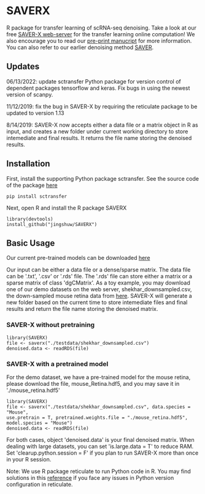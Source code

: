 # SAVERX

R package for transfer learning of scRNA-seq denoising. Take a look at our free [SAVER-X web-server](https://singlecell.wharton.upenn.edu/saver-x/) for the transfer learning online computation! We also encourage you to read our [pre-print manucript](https://www.biorxiv.org/content/10.1101/457879v2) for more information. You can also refer to our earlier denoising method [SAVER](http://github.com/mohuangx/SAVER).

## Updates
06/13/2022: update sctransfer Python package for version control of dependent packages tensorflow and keras. Fix bugs in using the newest version of scanpy. 

11/12/2019: fix the bug in SAVER-X by requiring the reticulate package to be updated to version 1.13 

8/14/2019: SAVER-X now accepts either a data file or a matrix object in R as input, and creates a new folder under current working directory to store intemediate and final results. It returns the file name storing the denoised results.

## Installation

First, install the supporting Python package sctransfer. See the source code of the package [here](http://github.com/jingshuw/sctransfer)

```
pip install sctransfer
```

Next, open R and install the R package SAVERX
```
library(devtools)
install_github("jingshuw/SAVERX")
```

## Basic Usage

Our current pre-trained models can be downloaded [here](https://www.dropbox.com/sh/4u22cfuswcfcwvu/AAC6CgsO7dvQSNInTF0wWMDva?dl=0)

Our input can be either a data file or a dense/sparse matrix. The data file can be '.txt', '.csv' or '.rds' file. The '.rds' file can store either a matrix or a sparse matrix of class 'dgCMatrix'. 
As a toy example, you may download one of our demo datasets on the web server, shekhar_downsampled.csv, the down-sampled mouse retina data from [here](https://www.dropbox.com/s/z8jc0of3w3b261x/shekhar_downsampled.csv?dl=0). SAVER-X will generate a new folder based on the current time to store intemediate files and final results and return the file name storing the denoised matrix. 

### SAVER-X without pretraining

```
library(SAVERX)
file <- saverx("./testdata/shekhar_downsampled.csv")
denoised.data <- readRDS(file)
```

### SAVER-X with a pretrained model
For the demo dataset, we have a pre-trained model for the mouse retina, please download the file, mouse_Retina.hdf5, and you may save it in './mouse_retina.hdf5'
```
library(SAVERX)
file <- saverx("./testdata/shekhar_downsampled.csv", data.species = "Mouse", 
use.pretrain = T, pretrained.weights.file = "./mouse_retina.hdf5", model.species = "Mouse")
denoised.data <- readRDS(file)
```

For both cases, object 'denoised.data' is your final denoised matrix. When dealing with large datasets, you can set 'is.large.data = T' to reduce RAM. Set 'clearup.python.session = F' if you plan to run SAVER-X more than once in your R session. 

Note: We use R package reticulate to run Python code in R. You may find solutions in this [reference](https://rstudio.github.io/reticulate/articles/versions.html) if you face any issues in Python version configuration in reticulate. 
